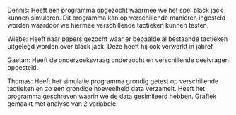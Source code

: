 Dennis: Heeft een programma opgezocht waarmee we het spel black jack kunnen simuleren. Dit programma kan op verschillende
	manieren ingesteld worden waardoor we hiermee verschillende tactieken kunnen testen.

Wiebe: Heeft naar papers gezocht waar er bepaalde al bestaande tactieken uitgelegd worden over black jack. Deze heeft hij ook
       verwerkt in jabref

Gaetan: Heeft de onderzoeksvraag onderzocht en verschillende deelvragen opgesteld.
	

Thomas: Heeft het simulatie programma grondig getest op verschillende tactieken en zo een grondige hoeveelheid data verzamelt.
	Heeft het programma geschreven waarin we de data gesimileerd hebben. Grafiek gemaakt met analyse van 2 variabele.
